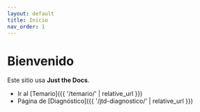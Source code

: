 ```yaml
---
layout: default
title: Inicio
nav_order: 1
---
```


# Bienvenido
Este sitio usa **Just the Docs**.

- Ir al [Temario]({{ '/temario/' | relative_url }})
- Página de [Diagnóstico]({{ '/jtd-diagnostico/' | relative_url }})
